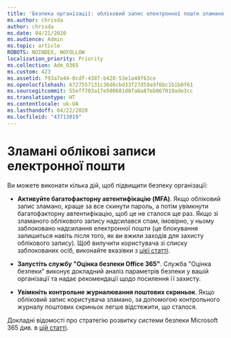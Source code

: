 ```yaml
---
title: 'Безпека організації: обліковий запис електронної пошти зламано (423)'
ms.author: chrisda
author: chrisda
ms.date: 04/21/2020
ms.audience: Admin
ms.topic: article
ROBOTS: NOINDEX, NOFOLLOW
localization_priority: Priority
ms.collection: Adm_O365
ms.custom: 423
ms.assetid: f93a7a44-0cdf-4387-b428-53e1a48f63ce
ms.openlocfilehash: 6727557131c36d6cbd33f27d59a9f6bc1b1b0f61
ms.sourcegitcommit: 55eff703a17e500681d8fa6a87eb067019ade3cc
ms.translationtype: HT
ms.contentlocale: uk-UA
ms.lasthandoff: 04/22/2020
ms.locfileid: "43713019"
---
```

# <a name="compromised-email-accounts"></a>Зламані облікові записи електронної пошти

Ви можете виконати кілька дій, щоб підвищити безпеку організації:

- **Активуйте багатофакторну автентифікацію (MFA)**. Якщо обліковий запис зламано, краще за все скинути пароль, а потім увімкнути багатофакторну автентифікацію, щоб це не сталося ще раз. Якщо зі зламаного облікового запису надсилався спам, імовірно, у ньому заблоковано надсилання електронної пошти (це блокування залишиться навіть після того, як ви вжили заходів для захисту облікового запису). Щоб вилучити користувача зі списку заблокованих осіб, виконайте вказівки з [цієї статті](https://technet.microsoft.com/library/ms.exch.eac.actioncenter.aspx).

- **Запустіть службу "Оцінка безпеки Office 365"**. Служба "Оцінка безпеки" виконує докладний аналіз параметрів безпеки у вашій організації та надає рекомендації щодо посилення її захисту.

- **Увімкніть контрольне журналювання поштових скриньок**. Якщо обліковий запис користувача зламано, за допомогою контрольного журналу поштових скриньок легше відстежити, що сталося.

Докладні відомості про стратегію розвитку системи безпеки Microsoft 365 див. в [цій статті](https://docs.microsoft.com/office365/securitycompliance/security-roadmap).
